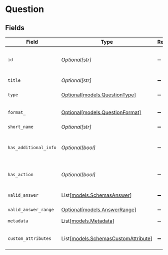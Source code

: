 # Question


## Fields

| Field                                                                      | Type                                                                       | Required                                                                   | Description                                                                | Example                                                                    |
| -------------------------------------------------------------------------- | -------------------------------------------------------------------------- | -------------------------------------------------------------------------- | -------------------------------------------------------------------------- | -------------------------------------------------------------------------- |
| `id`                                                                       | *Optional[str]*                                                            | :heavy_minus_sign:                                                         | The numerical ID of the question                                           | 1000001035                                                                 |
| `title`                                                                    | *Optional[str]*                                                            | :heavy_minus_sign:                                                         | Title of the question                                                      |                                                                            |
| `type`                                                                     | [Optional[models.QuestionType]](../models/questiontype.md)                 | :heavy_minus_sign:                                                         | type of the question                                                       |                                                                            |
| `format_`                                                                  | [Optional[models.QuestionFormat]](../models/questionformat.md)             | :heavy_minus_sign:                                                         | format of the question                                                     |                                                                            |
| `short_name`                                                               | *Optional[str]*                                                            | :heavy_minus_sign:                                                         | short name                                                                 |                                                                            |
| `has_additional_info`                                                      | *Optional[bool]*                                                           | :heavy_minus_sign:                                                         | indicates if question has additional information                           |                                                                            |
| `has_action`                                                               | *Optional[bool]*                                                           | :heavy_minus_sign:                                                         | indicates if question has action                                           |                                                                            |
| `valid_answer`                                                             | List[[models.SchemasAnswer](../models/schemasanswer.md)]                   | :heavy_minus_sign:                                                         | valid answers for question                                                 |                                                                            |
| `valid_answer_range`                                                       | [Optional[models.AnswerRange]](../models/answerrange.md)                   | :heavy_minus_sign:                                                         | N/A                                                                        |                                                                            |
| `metadata`                                                                 | List[[models.Metadata](../models/metadata.md)]                             | :heavy_minus_sign:                                                         | Metadata on question                                                       |                                                                            |
| `custom_attributes`                                                        | List[[models.SchemasCustomAttribute](../models/schemascustomattribute.md)] | :heavy_minus_sign:                                                         | Custom attributes of question                                              |                                                                            |